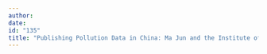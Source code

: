 ```yaml
---
author:
date:
id: "135"
title: "Publishing Pollution Data in China: Ma Jun and the Institute of Public and Environmental Affairs"
---
```

